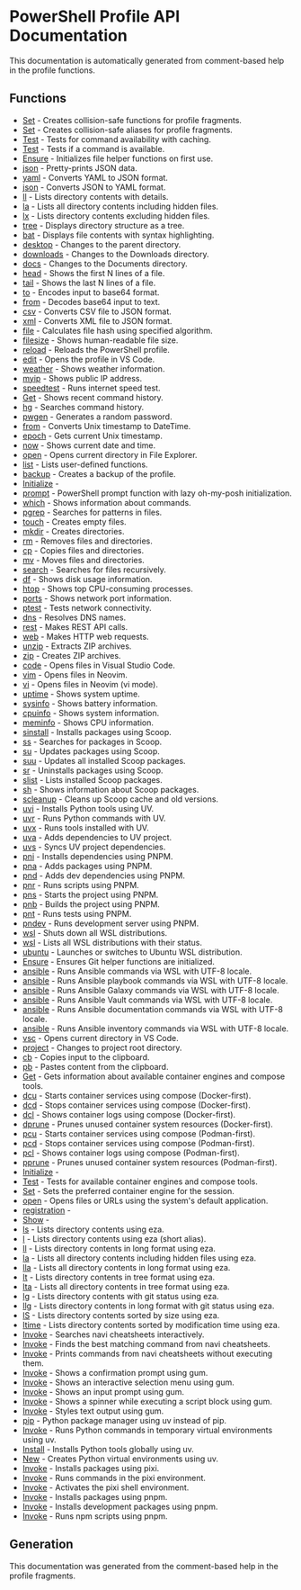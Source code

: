 # PowerShell Profile API Documentation

This documentation is automatically generated from comment-based help in the profile functions.

## Functions

- [Set](Set.md) - Creates collision-safe functions for profile fragments.
- [Set](Set.md) - Creates collision-safe aliases for profile fragments.
- [Test](Test.md) - Tests for command availability with caching.
- [Test](Test.md) - Tests if a command is available.
- [Ensure](Ensure.md) - Initializes file helper functions on first use.
- [json](json.md) - Pretty-prints JSON data.
- [yaml](yaml.md) - Converts YAML to JSON format.
- [json](json.md) - Converts JSON to YAML format.
- [ll](ll.md) - Lists directory contents with details.
- [la](la.md) - Lists all directory contents including hidden files.
- [lx](lx.md) - Lists directory contents excluding hidden files.
- [tree](tree.md) - Displays directory structure as a tree.
- [bat](bat.md) - Displays file contents with syntax highlighting.
- [desktop](desktop.md) - Changes to the parent directory.
- [downloads](downloads.md) - Changes to the Downloads directory.
- [docs](docs.md) - Changes to the Documents directory.
- [head](head.md) - Shows the first N lines of a file.
- [tail](tail.md) - Shows the last N lines of a file.
- [to](to.md) - Encodes input to base64 format.
- [from](from.md) - Decodes base64 input to text.
- [csv](csv.md) - Converts CSV file to JSON format.
- [xml](xml.md) - Converts XML file to JSON format.
- [file](file.md) - Calculates file hash using specified algorithm.
- [filesize](filesize.md) - Shows human-readable file size.
- [reload](reload.md) - Reloads the PowerShell profile.
- [edit](edit.md) - Opens the profile in VS Code.
- [weather](weather.md) - Shows weather information.
- [myip](myip.md) - Shows public IP address.
- [speedtest](speedtest.md) - Runs internet speed test.
- [Get](Get.md) - Shows recent command history.
- [hg](hg.md) - Searches command history.
- [pwgen](pwgen.md) - Generates a random password.
- [from](from.md) - Converts Unix timestamp to DateTime.
- [epoch](epoch.md) - Gets current Unix timestamp.
- [now](now.md) - Shows current date and time.
- [open](open.md) - Opens current directory in File Explorer.
- [list](list.md) - Lists user-defined functions.
- [backup](backup.md) - Creates a backup of the profile.
- [Initialize](Initialize.md) - 
- [prompt](prompt.md) - PowerShell prompt function with lazy oh-my-posh initialization.
- [which](which.md) - Shows information about commands.
- [pgrep](pgrep.md) - Searches for patterns in files.
- [touch](touch.md) - Creates empty files.
- [mkdir](mkdir.md) - Creates directories.
- [rm](rm.md) - Removes files and directories.
- [cp](cp.md) - Copies files and directories.
- [mv](mv.md) - Moves files and directories.
- [search](search.md) - Searches for files recursively.
- [df](df.md) - Shows disk usage information.
- [htop](htop.md) - Shows top CPU-consuming processes.
- [ports](ports.md) - Shows network port information.
- [ptest](ptest.md) - Tests network connectivity.
- [dns](dns.md) - Resolves DNS names.
- [rest](rest.md) - Makes REST API calls.
- [web](web.md) - Makes HTTP web requests.
- [unzip](unzip.md) - Extracts ZIP archives.
- [zip](zip.md) - Creates ZIP archives.
- [code](code.md) - Opens files in Visual Studio Code.
- [vim](vim.md) - Opens files in Neovim.
- [vi](vi.md) - Opens files in Neovim (vi mode).
- [uptime](uptime.md) - Shows system uptime.
- [sysinfo](sysinfo.md) - Shows battery information.
- [cpuinfo](cpuinfo.md) - Shows system information.
- [meminfo](meminfo.md) - Shows CPU information.
- [sinstall](sinstall.md) - Installs packages using Scoop.
- [ss](ss.md) - Searches for packages in Scoop.
- [su](su.md) - Updates packages using Scoop.
- [suu](suu.md) - Updates all installed Scoop packages.
- [sr](sr.md) - Uninstalls packages using Scoop.
- [slist](slist.md) - Lists installed Scoop packages.
- [sh](sh.md) - Shows information about Scoop packages.
- [scleanup](scleanup.md) - Cleans up Scoop cache and old versions.
- [uvi](uvi.md) - Installs Python tools using UV.
- [uvr](uvr.md) - Runs Python commands with UV.
- [uvx](uvx.md) - Runs tools installed with UV.
- [uva](uva.md) - Adds dependencies to UV project.
- [uvs](uvs.md) - Syncs UV project dependencies.
- [pni](pni.md) - Installs dependencies using PNPM.
- [pna](pna.md) - Adds packages using PNPM.
- [pnd](pnd.md) - Adds dev dependencies using PNPM.
- [pnr](pnr.md) - Runs scripts using PNPM.
- [pns](pns.md) - Starts the project using PNPM.
- [pnb](pnb.md) - Builds the project using PNPM.
- [pnt](pnt.md) - Runs tests using PNPM.
- [pndev](pndev.md) - Runs development server using PNPM.
- [wsl](wsl.md) - Shuts down all WSL distributions.
- [wsl](wsl.md) - Lists all WSL distributions with their status.
- [ubuntu](ubuntu.md) - Launches or switches to Ubuntu WSL distribution.
- [Ensure](Ensure.md) - Ensures Git helper functions are initialized.
- [ansible](ansible.md) - Runs Ansible commands via WSL with UTF-8 locale.
- [ansible](ansible.md) - Runs Ansible playbook commands via WSL with UTF-8 locale.
- [ansible](ansible.md) - Runs Ansible Galaxy commands via WSL with UTF-8 locale.
- [ansible](ansible.md) - Runs Ansible Vault commands via WSL with UTF-8 locale.
- [ansible](ansible.md) - Runs Ansible documentation commands via WSL with UTF-8 locale.
- [ansible](ansible.md) - Runs Ansible inventory commands via WSL with UTF-8 locale.
- [vsc](vsc.md) - Opens current directory in VS Code.
- [project](project.md) - Changes to project root directory.
- [cb](cb.md) - Copies input to the clipboard.
- [pb](pb.md) - Pastes content from the clipboard.
- [Get](Get.md) - Gets information about available container engines and compose tools.
- [dcu](dcu.md) - Starts container services using compose (Docker-first).
- [dcd](dcd.md) - Stops container services using compose (Docker-first).
- [dcl](dcl.md) - Shows container logs using compose (Docker-first).
- [dprune](dprune.md) - Prunes unused container system resources (Docker-first).
- [pcu](pcu.md) - Starts container services using compose (Podman-first).
- [pcd](pcd.md) - Stops container services using compose (Podman-first).
- [pcl](pcl.md) - Shows container logs using compose (Podman-first).
- [pprune](pprune.md) - Prunes unused container system resources (Podman-first).
- [Initialize](Initialize.md) - 
- [Test](Test.md) - Tests for available container engines and compose tools.
- [Set](Set.md) - Sets the preferred container engine for the session.
- [open](open.md) - Opens files or URLs using the system's default application.
- [registration](registration.md) - 
- [Show](Show.md) - 
- [ls](ls.md) - Lists directory contents using eza.
- [l](l.md) - Lists directory contents using eza (short alias).
- [ll](ll.md) - Lists directory contents in long format using eza.
- [la](la.md) - Lists all directory contents including hidden files using eza.
- [lla](lla.md) - Lists all directory contents in long format using eza.
- [lt](lt.md) - Lists directory contents in tree format using eza.
- [lta](lta.md) - Lists all directory contents in tree format using eza.
- [lg](lg.md) - Lists directory contents with git status using eza.
- [llg](llg.md) - Lists directory contents in long format with git status using eza.
- [lS](lS.md) - Lists directory contents sorted by size using eza.
- [ltime](ltime.md) - Lists directory contents sorted by modification time using eza.
- [Invoke](Invoke.md) - Searches navi cheatsheets interactively.
- [Invoke](Invoke.md) - Finds the best matching command from navi cheatsheets.
- [Invoke](Invoke.md) - Prints commands from navi cheatsheets without executing them.
- [Invoke](Invoke.md) - Shows a confirmation prompt using gum.
- [Invoke](Invoke.md) - Shows an interactive selection menu using gum.
- [Invoke](Invoke.md) - Shows an input prompt using gum.
- [Invoke](Invoke.md) - Shows a spinner while executing a script block using gum.
- [Invoke](Invoke.md) - Styles text output using gum.
- [pip](pip.md) - Python package manager using uv instead of pip.
- [Invoke](Invoke.md) - Runs Python commands in temporary virtual environments using uv.
- [Install](Install.md) - Installs Python tools globally using uv.
- [New](New.md) - Creates Python virtual environments using uv.
- [Invoke](Invoke.md) - Installs packages using pixi.
- [Invoke](Invoke.md) - Runs commands in the pixi environment.
- [Invoke](Invoke.md) - Activates the pixi shell environment.
- [Invoke](Invoke.md) - Installs packages using pnpm.
- [Invoke](Invoke.md) - Installs development packages using pnpm.
- [Invoke](Invoke.md) - Runs npm scripts using pnpm.

## Generation

This documentation was generated from the comment-based help in the profile fragments.
